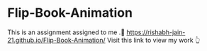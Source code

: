 # Flip-Book-Animation
This is an assignment assigned to me .🙂
https://rishabh-jain-21.github.io/Flip-Book-Animation/
Visit this link to view my work 👆
